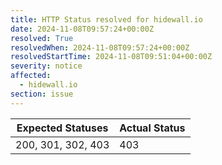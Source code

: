 ```yaml
---
title: HTTP Status resolved for hidewall.io
date: 2024-11-08T09:57:24+00:00Z
resolved: True
resolvedWhen: 2024-11-08T09:57:24+00:00Z
resolvedStartTime: 2024-11-08T09:51:04+00:00Z
severity: notice
affected:
  - hidewall.io
section: issue
---
```


| Expected Statuses | Actual Status  |
|-------------------|----------------|
| 200, 301, 302, 403 | 403 |
